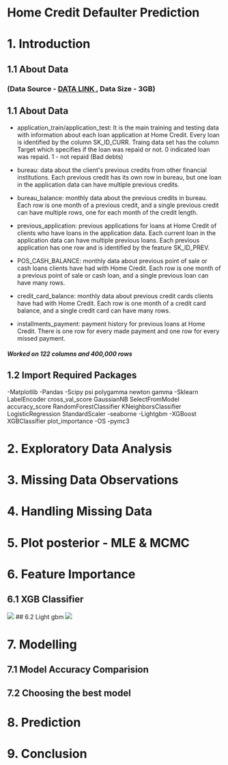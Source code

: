 
# Home Credit Defaulter Prediction
# 1. Introduction
## 1.1 About Data 
### (Data Source - <a href="https://www.kaggle.com/c/home-credit-default-risk/data">DATA LINK </a> , Data Size - 3GB)
## 1.1 About Data

* application_train/application_test: It is the main training and testing data with information about each loan application at Home Credit. Every loan is identified by the column SK_ID_CURR. Traing data set has the column Target which specifies if the loan was repaid or not. 0 indicated loan was repaid. 1 - not repaid (Bad debts) 

* bureau: data about the client's previous credits from other financial institutions. Each previous credit has its own row in bureau, but one loan in the application data can have multiple previous credits.

* bureau_balance: monthly data about the previous credits in bureau. Each row is one month of a previous credit, and a single previous credit can have multiple rows, one for each month of the credit length.

* previous_application: previous applications for loans at Home Credit of clients who have loans in the application data. Each current loan in the application data can have multiple previous loans. Each previous application has one row and is identified by the feature SK_ID_PREV.

* POS_CASH_BALANCE: monthly data about previous point of sale or cash loans clients have had with Home Credit. Each row is one month of a previous point of sale or cash loan, and a single previous loan can have many rows.

* credit_card_balance: monthly data about previous credit cards clients have had with Home Credit. Each row is one month of a credit card balance, and a single credit card can have many rows.

* installments_payment: payment history for previous loans at Home Credit. There is one row for every made payment and one row for every missed payment.

##### Worked on 122 columns and 400,000 rows
## 1.2 Import Required Packages
-Matplotlib
-Pandas
-Scipy
      psi
      polygamma
      newton
      gamma
-Sklearn
      LabelEncoder
      cross_val_score
      GaussianNB
      SelectFromModel
      accuracy_score
      RandomForestClassifier
      KNeighborsClassifier
      LogisticRegression
      StandardScaler
-seaborne
-Lightgbm
-XGBoost
      XGBClassifier
      plot_importance
-OS
-pymc3

# 2. Exploratory Data Analysis

# 3. Missing Data Observations
# 4. Handling Missing Data
# 5. Plot posterior - MLE & MCMC
# 6. Feature Importance
## 6.1 XGB Classifier
<img src="https://user-images.githubusercontent.com/25045759/29498307-0ac77adc-85c7-11e7-8801-c49982143a0f.jpg" />
## 6.2 Light gbm
<img src="https://user-images.githubusercontent.com/25045759/29498307-0ac77adc-85c7-11e7-8801-c49982143a0f.jpg" />


# 7. Modelling
## 7.1 Model Accuracy Comparision
## 7.2 Choosing the best model
# 8. Prediction
# 9. Conclusion
